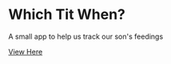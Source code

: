 # Which Tit When?
A small app to help us track our son's feedings

[View Here](http://fresheyeball.github.io/whichTitWhen)
